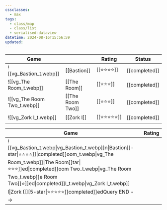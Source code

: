 ```yaml
---
cssclasses:
  - max
tags:
  - class/map
  - class/list
  - serialised-dataview
datetime: 2024-08-16T15:56:59
updated: 
---
```

<!-- QueryToSerialize: table without id embed(link(thumbnail)) as "Game", file.link as "", rating as Rating, link(split( filter(file.tags, (t) => startswith(t, "#status") )[0], "/" )[1]) as Status from #class/video-game where contains(platform, [[iOS]]) sort file.name -->
<!-- SerializedQuery: table without id embed(link(thumbnail)) as "Game", file.link as "", rating as Rating, link(split( filter(file.tags, (t) => startswith(t, "#status") )[0], "/" )[1]) as Status from #class/video-game where contains(platform, [[iOS]]) sort file.name -->

| Game                                                                     |                                                | Rating                                 | Status                                   |
| ------------------------------------------------------------------------ | ---------------------------------------------- | -------------------------------------- | ---------------------------------------- |
| ![[vg_Bastion_t.webp]]           | [[Bastion]]           | [[⭐️⭐️⭐️⭐️]]   | [[completed]] |
| ![[vg_The Room_t.webp]]         | [[The Room]]         | [[⭐️⭐️⭐️]]     | [[completed]] |
| ![[vg_The Room Two_t.webp]] | [[The Room Two]] | [[⭐️⭐️⭐️]]     | [[completed]] |
| ![[vg_Zork I_t.webp]]             | [[Zork I]]             | [[⭐️⭐️⭐️⭐️⭐️]] | [[completed]] |
<!-- SerializedQuery END -->
<!-- SerializedQuery: table without id embed(link(thumbnail)) as "Game", file.link as "", rating as Rating, link(split( filter(file.tags, (t) => startswith(t, "#status") )[0], "/" )[1]) as Status from #class/video-game where contains(platform, [[iOS]]) sort file.name -->

| Game                                                                     |                                                | Rating                                 | Status                                   |
| ------------------------------------------------------------------------ | ---------------------------------------------- | -------------------------------------- | ---------------------------------------- |
| ![[vg_Bastion_t.webp\|vg_Bastion_t.webp]]n\|Bastion]]-star\|⭐️⭐️⭐️⭐️]]\|completed]]oom_t.webp\|vg_The Room_t.webp]]\|The Room]]tar\|⭐️⭐️⭐️]]ed\|completed]]oom Two_t.webp\|vg_The Room Two_t.webp]]e Room Two]]️⭐️]]ed\|completed]]I_t.webp\|vg_Zork I_t.webp]] I\|Zork I]][5-star\|⭐️⭐️⭐️⭐️⭐️]]completed]]edQuery END -->

